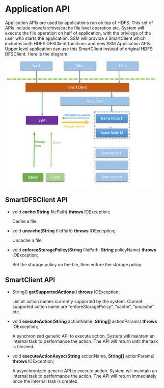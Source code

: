 Application API
===============

Application APIs are used by applications run on top of HDFS. This set
of APIs include move/archive/cache file level operation etc. System will
execute the file operation on half of application, with the privilege of
the user who starts the application. SSM will provide a SmartClient
which includes both HDFS DFSClient functions and new SSM Application
APIs. Upper level application can use this SmartClient instead of
original HDFS DFSClient. Here is the diagram.

<img src="./client.png" width="554" height="408" />

SmartDFSClient API
------------
  
* void **cache**(**String** filePath) **throws** IOException;

  Cache a file

* void **uncache**(**String** filePath) **throws** IOException;

  Uncache a file
* void **enforceStoragePolicy**(**String** filePath, **String** policyName) **throws** IOException;

  Set the storage policy on the file, then enfore the storage policy

SmartClient API
------------

* String\[\] **getSupportedActions**() **throws** IOException;

  List all action names currently supported by the system. Current supported action name are “enforeStoragePolicy”, “cache”, “uncache” etc.

* void **executeAction**(**String** actionName, **String\[\]** actionParams) **throws** IOException;

  A synchronized generic API to execute action. System will maintain an internal task to performance the action. The API will return until the task is finished.
  
* void **executeActionAsync**(**String** actionName, **String\[\]** actionParams) **throws** IOException;

  A asynchronized generic API to execute action. System will maintain an internal task to performance the action. The API will return immediately once the internal task is created.
